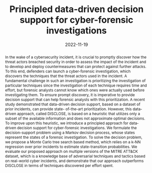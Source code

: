 ---
title: "Principled data-driven decision support for cyber-forensic investigations"
abstract: "In the wake of a cybersecurity incident, it is crucial to promptly discover how the threat actors breached security in order to assess the impact of the incident and to develop and deploy countermeasures that can protect against further attacks. To this end, defenders can launch a cyber-forensic investigation, which discovers the techniques that the threat actors used in the incident. A fundamental challenge in such an investigation is prioritizing the investigation of particular techniques since the investigation of each technique requires time and effort, but forensic analysts cannot know which ones were actually used before investigating them. To ensure prompt discovery, it is imperative to provide decision support that can help forensic analysts with this prioritization. A recent study demonstrated that data-driven decision support, based on a dataset of prior incidents, can provide state- of-the-art prioritization. However, this data-driven approach, called DISCLOSE, is based on a heuristic that utilizes only a subset of the available information and does not approximate optimal decisions. To improve upon this heuristic, we introduce a principled approach for data-driven decision support for cyber-forensic investigations. We formulate the decision-support problem using a Markov decision process, whose states represent the states of a forensic investigation. To solve the decision problem, we propose a Monte Carlo tree search based method, which relies on a k-NN regression over prior incidents to estimate state-transition probabilities. We evaluate our proposed approach on multiple versions of the MITRE ATT&CK dataset, which is a knowledge base of adversarial techniques and tactics based on real-world cyber incidents, and demonstrate that our approach outperforms DISCLOSE in terms of techniques discovered per effort spent."
collection: publications
permalink: /publication/atefi2022principled
date: 2022-11-19
venue: '37th AAAI Conference on Artificial Intelligence (AAAI 23)'
paperurl: '/files/pdf/papers/atefi2022principled.pdf'
link: 'https://arxiv.org/abs/2211.13345'
slidesurl: '/files/pdf/slides/atefi2022principled-slides.pdf'
citation: 'Soodeh Atefi, Sakshyam Panda, Manos Panaousis, Aron Laszka (2023). 
	&quot;Principled data-driven decision support for cyber-forensic investigations.&quot; 
	<i>37th AAAI Conference on Artificial Intelligence (AAAI 23)</i>. <br>
 	<span style="color:#2979ab;">(CORE2021 Ranking: A*)</span>'
---